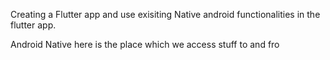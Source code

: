 
Creating a Flutter app and use exisiting Native android functionalities in the flutter app. 

Android Native here is the place which we access stuff to and fro
